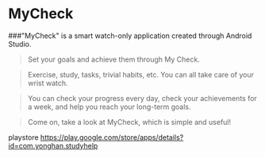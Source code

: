 # MyCheck
###"MyCheck" is a smart watch-only application created through Android Studio.

 >Set your goals and achieve them through My Check.

>Exercise, study, tasks, trivial habits, etc. You can all take care of your wrist watch.

>You can check your progress every day, check your achievements for a week, and help you reach your long-term goals.

>Come on, take a look at MyCheck, which is simple and useful!



playstore
https://play.google.com/store/apps/details?id=com.yonghan.studyhelp
